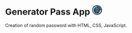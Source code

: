 # Generator Pass App <img alt="pass icon" src="./imgs/password.png" width="32px">

Creation of random password with HTML, CSS, JavaScript.


